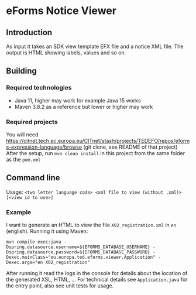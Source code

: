 # eForms Notice Viewer

## Introduction

As input it takes an SDK view template EFX file and a notice XML file.
The output is HTML showing labels, values and so on.


## Building

### Required technologies

* Java 11, higher may work for example Java 15 works
* Maven 3.8.2 as a reference but lower or higher may work

### Required projects

You will need https://citnet.tech.ec.europa.eu/CITnet/stash/projects/TEDEFO/repos/eforms-expression-language/browse (git clone, see README of that project)
After the setup, run `mvn clean install` in this project from the same folder as the `pom.xml`


## Command line

Usage: `<two letter language code> <xml file to view (without .xml)> [<view id to use>]`

### Example

I want to generate an HTML to view the file `X02_registration.xml` in `en` (english). Running it using Maven:

```
mvn compile exec:java -Dspring.datasource.username=${EFORMS_DATABASE_USERNAME} -Dspring.datasource.password=${EFORMS_DATABASE_PASSWORD} -Dexec.mainClass="eu.europa.ted.eforms.viewer.Application" -Dexec.args="en X02_registration"
```

After running it read the logs in the console for details about the location of the generated XSL, HTML, ...
For technical details see `Application.java` for the entry point, also see unit tests for usage.

